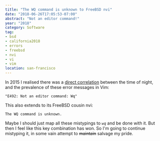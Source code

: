 ```yaml
---
title: "The WQ command is unknown to FreeBSD nvi"
date: "2018-06-26T17:05:53-07:00"
abstract: "Not an editor command!"
year: "2018"
category: Software
tag:
- bsd
- california2018
- errors
- freebsd
- nvi
- vi
- vim
location: san-francisco
---
```

In 2015 I realised there was a [direct correlation] between the time of night, and the prevalence of these error messages in Vim:

    "E492: Not an editor command: Wq"

This also extends to its FreeBSD cousin nvi:

    The WQ command is unknown.

Maybe I should just map all these mistypings to *`wq`* and be done with it. But then I feel like this key combination has won. So I'm going to continue mistyping it, in some vain attempt to ~~maintain~~ salvage my pride.

[direct correlation]: https://rubenerd.com/wq-is-not-a-vim-editor-command/ "Wq is not a Vim editor command"
[pide]: https://en.wikipedia.org/wiki/Pita

